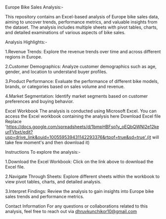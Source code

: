 Europe Bike Sales Analysis:-

This repository contains an Excel-based analysis of Europe bike sales data, aiming to uncover trends, performance metrics, and valuable insights from the dataset. The analysis includes multiple sheets with pivot tables, charts, and detailed examinations of various aspects of bike sales.

Analysis Highlights:-

1.Revenue Trends: Explore the revenue trends over time and across different regions in Europe.

2.Customer Demographics: Analyze customer demographics such as age, gender, and location to understand buyer profiles.

3.Product Performance: Evaluate the performance of different bike models, brands, or categories based on sales volume and revenue.

4.Market Segmentation: Identify market segments based on customer preferences and buying behavior.

Excel Workbook
The analysis is conducted using Microsoft Excel. You can access the Excel workbook containing the analysis here Download Excel file Replace 'https://docs.google.com/spreadsheets/d/1bmpHBFsp1y_oEQbQWNI2e12keurFVbxt/edit?usp=drive_link&ouid=100559539431142293376&rtpof=true&sd=true'.(it will take few moment's and then download it)

Instructions
To explore the analysis:-

1.Download the Excel Workbook: Click on the link above to download the Excel file.

2.Navigate Through Sheets: Explore different sheets within the workbook to view pivot tables, charts, and detailed analysis.

3.Interpret Findings: Review the analysis to gain insights into Europe bike sales trends and performance metrics.

Contact Information
For any questions or collaborations related to this analysis, feel free to reach out via dhruvkunchikor10@gmail.com 
